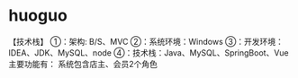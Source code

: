 # huoguo
【技术栈】 ①：架构: B/S、MVC ②：系统环境：Windows ③：开发环境：IDEA、JDK、MySQL、node ④：技术栈：Java、MySQL、SpringBoot、Vue  主要功能有： 系统包含店主、会员2个角色
